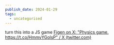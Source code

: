 ```yaml
---
publish_date: 2024-01-29
tags:
  - uncategorised
---
```

turn this into a JS game [Figen on X: "Physics game. https://t.co/HmmvYGolsP" / X (twitter.com)](https://twitter.com/TheFigen_/status/1751588433871650916)